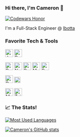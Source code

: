 ### Hi there, I'm Cameron 👋
[![Codewars Honor](https://www.codewars.com/users/CamSkiTheDev/badges/small)](https://www.codewars.com/users/CamSkiTheDev/)

I'm a Full-Stack Engineer @ <a href="https://ibotta.com/">Ibotta</a>

### Favorite Tech & Tools

<p>
    <img height="25" src="https://images.seeklogo.com/logo-png/27/1/javascript-js-logo-png_seeklogo-273557.png" alt="Javascript"/>
    <img height="25" src="https://images.seeklogo.com/logo-png/27/1/ruby-logo-png_seeklogo-274466.png" alt="Ruby"/>
</p>
<p>
    <img height="25" src="https://images.seeklogo.com/logo-png/27/1/react-logo-png_seeklogo-273845.png" alt="React"/>
    <img height="25" src="https://images.seeklogo.com/logo-png/29/1/nodejs-logo-png_seeklogo-297890.png" alt="NodeJS"/>
    <img height="25" src="https://images.seeklogo.com/logo-png/29/1/rails-logo-png_seeklogo-296806.png" alt="Ruby on Rails"/>
    <img height="25" src="https://images.seeklogo.com/logo-png/27/1/mongodb-logo-png_seeklogo-273731.png" alt="MongoDB"/>
    <img height="25" src="https://images.seeklogo.com/logo-png/32/1/postgresql-logo-png_seeklogo-320016.png" alt="Postgresql"/>
</p>
<p>
    <img height="25" src="https://images.seeklogo.com/logo-png/48/1/docker-logo-png_seeklogo-481255.png" alt="Docker" />
    <img height="20" src="https://images.seeklogo.com/logo-png/31/1/amazon-web-services-aws-logo-png_seeklogo-319188.png" alt="AWS" />
</p>
<p>
    <img height="25" src="https://images.seeklogo.com/logo-png/36/1/material-ui-logo-png_seeklogo-363138.png" alt="Material UI" />
    <img height="25" src="https://images.seeklogo.com/logo-png/35/1/tailwind-css-logo-png_seeklogo-354675.png" alt="TailwindCSS" />
</p>

### 📈 The Stats!
[![Most Used Languages](https://github-readme-stats.vercel.app/api/top-langs/?username=CamSkiTheDev&count_private=true&show_icons=true&theme=monokai)](https://github.com/anuraghazra/github-readme-stats)

[![Cameron's GitHub stats](https://github-readme-stats-camskithedevs-projects.vercel.app/api?username=CamSkiTheDev&count_private=true&show_icons=true&theme=monokai)](https://github.com/anuraghazra/github-readme-stats)
